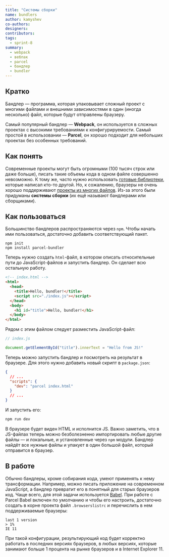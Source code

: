 ```yaml
---
title: "Системы сборки"
name: bundlers
author: kamyshev
co-authors:
designers:
contributors:
tags:
  - sprint-8
summary:
  - webpack
  - вебпак
  - parcel
  - бандлер
  - bundler
---
```


## Кратко

Бандлер — программа, которая упаковывает сложный проект с многими файлами и внешними зависимостями в один (иногда несколько) файл, которые будут отправлены браузеру.

Самый популярный бандлер — **Webpack**, он используется в сложных проектах с высокими требованиями к конфигурируемости. Самый простой в использовании — **Parcel**, он хорошо подходит для небольших проектах без особенных требований.

## Как понять

Современные проекты могут быть огромными (100 тысяч строк или даже больше), писать такие объемы кода в одном файле совершенно невозможно. К тому же, часто нужно использовать [готовые библиотеки](https://www.notion.so/7dfae445782647e694746ac509f82c88), которые написал кто-то другой. Но, к сожалению, браузеры не очень хорошо поддерживают [проекты из многих файлов](https://www.notion.so/import-export-36e78e822e154a05a65dbb76c5d4d631). Из-за этого были придуманы **системы сборки** (их ещё называют бандлерами или сборщиками).

## Как пользоваться

Большинство бандлеров распространяются через `npm`. Чтобы начать ими пользоваться, достаточно добавить соответствующий пакет.

```
npm init
npm install parcel-bundler
```

Теперь нужно создать `html`-файл, в котором описать относительные пути до JavaScript-файлов и запустить бандлер. Он сделает всю остальную работу.

```html
<!-- index.html -->
<html>
  <head>
    <title>Hello, bundler!</title>
    <script src="./index.js"></script>
  </head>
  <body>
    <h1 id="title">Hello, bundler!</h1>
  </body>
</html>
```

Рядом с этим файлом следует разместить JavaScript-файл:

```js
// index.js

document.getElementById("title").innerText = "Hello from JS!"
```

Теперь можно запустить бандлер и посмотреть на результат в браузере. Для этого нужно добавить новый скрипт в `package.json`:

```json
{
  // ...
  "scripts": {
    "dev": "parcel index.html"
  }
  // ...
}
```

И запустить его:

```js
npm run dev
```

В браузере будет виден HTML и исполнится JS. Важно заметить, что в JS-файлах теперь можно безболезненно импортировать любые другие файлы — и локальные, и установленные через `npm` модули. Бандлер найдёт все нужные файлы и упакует в один большой файл, который отправится в браузер.

## В работе

Обычно бандлеры, кроме собирания кода, умеют применять к нему трансформации. Например, можно писать приложение на современном JavaScript, а бандлер превратит его в понятный для старых браузеров код. Чаще всего, для этой задачи используется [Babel](https://babeljs.io). При работе с Parcel Babel включен по умолчанию и чтобы его настроить, достаточно создать в корне проекта файл `.browserslistrc` и перечислить в нем поддерживаемые браузеры:

```
last 1 version
> 1%
IE 11
```

При такой конфигурации, результирующий код будет корректно работать в последних версиях браузеров, в любых версиях, которые занимают больше 1 процента на рынке браузеров и в Internet Explorer 11.
